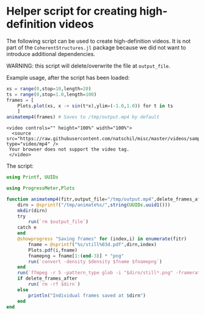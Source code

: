 # Helper script for creating high-definition videos

The following script can be used to create high-definition videos.
It is not part of the `CoherentStructures.jl` package because we did
not want to introduce additional dependencies.

WARNING: this script will delete/overwrite the file at `output_file`.

Example usage, after the script has been loaded:

```julia
xs = range(0,stop=10,length=20)
ts = range(0,stop=1.0,length=100)
frames = [
    Plots.plot(xs, x -> sin(t*x),ylim=(-1.0,1.0)) for t in ts
    ]
animatemp4(frames) # Saves to /tmp/output.mp4 by default
```

```@raw html
<video controls="" height="100%" width="100%">
  <source src="https://raw.githubusercontent.com/natschil/misc/master/videos/sample_video.mp4" type="video/mp4" />
 Your browser does not support the video tag.
 </video>
```

The script:

```julia
using Printf, UUIDs

using ProgressMeter,Plots

function animatemp4(fitr,output_file="/tmp/output.mp4",delete_frames_after=true;density=400,framerate=60)
    dirn = @sprintf("/tmp/animate%s/",string(UUIDs.uuid1()))
    mkdir(dirn)
    try
        run(`rm $output_file`)
    catch e
    end
    @showprogress "Saving frames" for (index,i) in enumerate(fitr)
        fname = @sprintf("%s/still%03d.pdf",dirn,index)
        Plots.pdf(i,fname)
        fnamepng = fname[1:(end-3)] * "png"
        run(`convert -density $density $fname $fnamepng`)
    end
    run(`ffmpeg -r 5 -pattern_type glob -i "$dirn/still*.png" -framerate $framerate -pix_fmt yuv420p -c:v libx264 -movflags +faststart -filter:v crop='floor(in_w/2)*2:floor(in_h/2)*2' $output_file`)
    if delete_frames_after
        run(`rm -rf $dirn`)
    else
        println("Individual frames saved at $dirn")
    end
end
```

